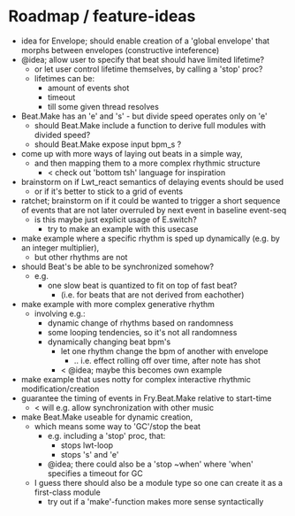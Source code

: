 # Roadmap / feature-ideas 

* idea for Envelope; should enable creation of a 'global envelope' that morphs between envelopes 
  (constructive inteference)
* @idea; allow user to specify that beat should have limited lifetime?
  * or let user control lifetime themselves, by calling a 'stop' proc?
  * lifetimes can be:
    * amount of events shot 
    * timeout
    * till some given thread resolves
* Beat.Make has an 'e' and 's' - but divide speed operates only on 'e'
  * should Beat.Make include a function to derive full modules with divided speed?
  * should Beat.Make expose input bpm_s ?
* come up with more ways of laying out beats in a simple way, 
  * and then mapping them to a more complex rhythmic structure
    * < check out 'bottom tsh' language for inspiration
* brainstorm on if Lwt_react semantics of delaying events should be used 
  * or if it's better to stick to a grid of events
* ratchet; brainstorm on if it could be wanted to trigger a short sequence of 
  events that are not later overruled by next event in baseline event-seq
  * is this maybe just explicit usage of E.switch?
    * try to make an example with this usecase
* make example where a specific rhythm is sped up dynamically (e.g. by an integer multiplier), 
  * but other rhythms are not
* should Beat's be able to be synchronized somehow?
  * e.g. 
    * one slow beat is quantized to fit on top of fast beat?
      * (i.e. for beats that are not derived from eachother)
* make example with more complex generative rhythm
  * involving e.g.:
    * dynamic change of rhythms based on randomness
    * some looping tendencies, so it's not all randomness
    * dynamically changing beat bpm's
      * let one rhythm change the bpm of another with envelope 
        * .. i.e. effect rolling off over time, after note has shot
      * < @idea; maybe this becomes own example 
* make example that uses notty for complex interactive rhythmic modification/creation
* guarantee the timing of events in Fry.Beat.Make relative to start-time
  * < will e.g. allow synchronization with other music
* make Beat.Make useable for dynamic creation, 
  * which means some way to 'GC'/stop the beat
    * e.g. including a 'stop' proc, that: 
      * stops lwt-loop
      * stops 's' and 'e'
    * @idea; there could also be a 'stop ~when' where 'when' specifies a timeout for GC
  * I guess there should also be a module type so one can create it as a first-class module
    * try out if a 'make'-function makes more sense syntactically 


